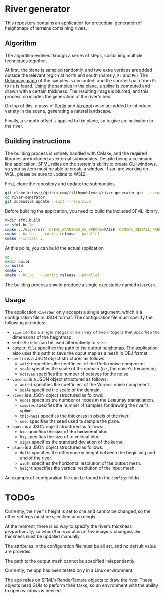 # River generator
This repository contains an application for procedural generation of heightmaps of
terrains containing rivers.

## Algorithm
The algorithm evolves through a series of steps, combining multiple techniques together.  

At first, the plane is sampled randomly, and two extra vertices are added outside the
relevant region at north and south (namely, `Ps` and `Pe`). The 
[Delaunay graph](https://en.wikipedia.org/wiki/Delaunay_triangulation) of the
samples is computed, and the shortest path from `Ps` to `Pe` is found. Using the samples
in the plane, a [spline](https://en.wikipedia.org/wiki/Spline_interpolation) is computed
and drawn with a certain thickness. The resulting image is blurred, and this process
concludes the generation of the river's bed.

On top of this, a pass of [Perlin](https://en.wikipedia.org/wiki/Perlin_noise) and 
[Voronoi](https://en.wikipedia.org/wiki/Voronoi_diagram) noise are added to introduce 
variety in the scene, generating a natural landscape.  

Finally, a smooth offset is applied to the plane, so to give an inclination to the river.


## Building instructions
The building process is entirely handled with CMake, and the required libraries are
included as external submodules. Despite being a command line application, SFML relies
on the system's ability to create GUI windows, so your system must be able to create a
window. If you are working on WSL, please be sure to update to WSL2.  

First, clone the repository and update the submodules.
```sh
git clone https://github.com/filthynobleman/river-generator.git --recursive
cd river-generator
git submodule update --init --recursive
```

Before building the application, you need to build the included SFML library.
```sh
mkdir sfml-build
cd sfml-build
cmake ../ext/sfml/ -DSFML_WARNINGS_AS_ERRORS=FALSE -DCMAKE_INSTALL_PREFIX=./install
cmake --build . --config release --parallel
cmake --install .
```

At this point, you can build the actual application
```sh
cd ..
mkdir build
cd build
cmake ..
cmake --build . --config release --parallel
```

The building process should produce a single executable named `RiverGen`.

## Usage
The application `RiverGen` only accepts a single argument, which is a configuration file
in JSON format. The configuration file must specify the following attributes:
 - `size` can be a single integer or an array of two integers that specifies the dimensions
 of the heightmap.
 - `width`/`height` can be used alternatively to `size`.
 - `output_file` specifies the path to the output heightmap. The application also uses this
 path to save the ouput map as a mesh in OBJ format.
 - `perlin` is a JSON object structured as follows:
   - `weight` specifies the coefficient of the Perlin noise component.
   - `scale` specifies the scale of the domain (_i.e._, the noise's frequency).
   - `octaves` specifies the number of octaves for the noise.
 - `voronoi` is a JSON object structured as follows:
   - `weight` specifies the coefficient of the Voronoi noise component.
   - `scale` specified the scale of the domain.
 - `river` is a JSON object structured as follows:
   - `nodes` specifies the number of nodes in the Delaunay triangulation.
   - `samples` specifies the number of samples for drawing the river's spline.
   - `thickness` specifies the thickness in pixels of the river.
   - `seed` specifies the seed used to sample the plane.
 - `gauss` is a JSON object structured as follows:
   - `ksx` specifies the size of the horizontal blur.
   - `ksy` specifies the size of te vertical blur.
   - `sigma` specifies the standard deviation of the kernel.
 - `plane` is a JSON object structured as follows:
   - `delta` specifies the difference in height between the beginning and end of the river.
   - `width` specifies the horizontal resolution of the output mesh.
   - `height` specifies the vertical resolution of the input mesh.

An example of configuration file can be found in the `configs` folder.


# TODOs
Currently, the river's height is set to one and cannot be changed, so the other settings must
be specified accordingly.  

At the moment, there is no way to specify the river's thickness proportionally, so when the
resolution of the image is changed, the thickness must be updated manually.  

The attributes in the configuration file must be all set, and no default value are provided.  

The path to the output mesh cannot be specified independently.  

Currently, the app has been tested only in a Linux environment.  

The app relies on SFML's RenderTexture objects to draw the river. These objects need GUIs to
perform their tasks, so an environment with the ability to open windows is needed.